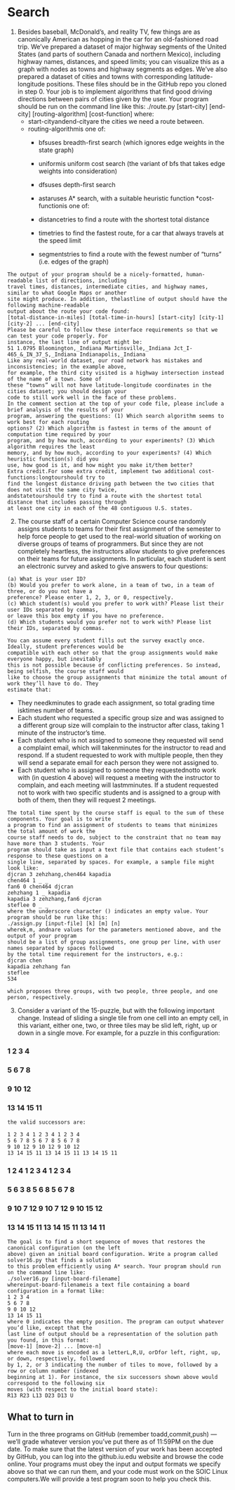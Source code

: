 # Search

1. Besides baseball, McDonald’s, and reality TV, few things are as canonically American as hopping in the
    car for an old-fashioned road trip. We’ve prepared a dataset of major highway segments of the United
    States (and parts of southern Canada and northern Mexico), including highway names, distances, and
    speed limits; you can visualize this as a graph with nodes as towns and highway segments as edges.
    We’ve also prepared a dataset of cities and towns with corresponding latitude-longitude positions.
    These files should be in the GitHub repo you cloned in step 0. Your job is to implement algorithms
    that find good driving directions between pairs of cities given by the user. Your program should be
    run on the command line like this:
    ./route.py [start-city] [end-city] [routing-algorithm] [cost-function]
    where:
    * start-cityandend-cityare the cities we need a route between.
    * routing-algorithmis one of:
        - bfsuses breadth-first search (which ignores edge weights in the state graph)  
        - uniformis uniform cost search (the variant of bfs that takes edge weights into consideration)
        - dfsuses depth-first search
        - astaruses A* search, with a suitable heuristic function
        *cost-functionis one of:
    
        - distancetries to find a route with the shortest total distance
        - timetries to find the fastest route, for a car that always travels at the speed limit
        - segmentstries to find a route with the fewest number of “turns” (i.e. edges of the graph)

```
The output of your program should be a nicely-formatted, human-readable list of directions, including
travel times, distances, intermediate cities, and highway names, similar to what Google Maps or another
site might produce. In addition, thelastline of output should have the following machine-readable
output about the route your code found:
[total-distance-in-miles] [total-time-in-hours] [start-city] [city-1] [city-2] ... [end-city]
Please be careful to follow these interface requirements so that we can test your code properly. For
instance, the last line of output might be:
51 1.0795 Bloomington,_Indiana Martinsville,_Indiana Jct_I-465_&_IN_37_S,_Indiana Indianapolis,_Indiana
Like any real-world dataset, our road network has mistakes and inconsistencies; in the example above,
for example, the third city visited is a highway intersection instead of the name of a town. Some of
these “towns” will not have latitude-longitude coordinates in the cities dataset; you should design your
code to still work well in the face of these problems.
In the comment section at the top of your code file, please include a brief analysis of the results of your
program, answering the questions: (1) Which search algorithm seems to work best for each routing
options? (2) Which algorithm is fastest in terms of the amount of computation time required by your
program, and by how much, according to your experiments? (3) Which algorithm requires the least
memory, and by how much, according to your experiments? (4) Which heuristic function(s) did you
use, how good is it, and how might you make it/them better?
Extra credit.For some extra credit, implement two additional cost-functions:longtourshould try to
find the longest distance driving path between the two cities that does not visit the same city twice,
andstatetourshould try to find a route with the shortest total distance that includes passing through
at least one city in each of the 48 contiguous U.S. states.
```

2. The course staff of a certain Computer Science course randomly assigns students to teams for their first
    assignment of the semester to help force people to get used to the real-world situation of working on
    diverse groups of teams of programmers. But since they are not completely heartless, the instructors
    allow students to give preferences on their teams for future assignments. In particular, each student is
    sent an electronic survey and asked to give answers to four questions:

```
(a) What is your user ID?
(b) Would you prefer to work alone, in a team of two, in a team of three, or do you not have a
preference? Please enter 1, 2, 3, or 0, respectively.
(c) Which student(s) would you prefer to work with? Please list their user IDs separated by commas,
or leave this box empty if you have no preference.
(d) Which students would you prefer not to work with? Please list their IDs, separated by commas.
```
```
You can assume every student fills out the survey exactly once. Ideally, student preferences would be
compatible with each other so that the group assignments would make everyone happy, but inevitably
this is not possible because of conflicting preferences. So instead, being selfish, the course staff would
like to choose the group assignments that minimize the total amount of work they’ll have to do. They
estimate that:
```
- They needkminutes to grade each assignment, so total grading time isktimes number of teams.
- Each student who requested a specific group size and was assigned to a different group size will
    complain to the instructor after class, taking 1 minute of the instructor’s time.
- Each student who is not assigned to someone they requested will send a complaint email, which
    will takenminutes for the instructor to read and respond. If a student requested to work with
    multiple people, then they will send a separate email for each person they were not assigned to.
- Each student who is assigned to someone they requestednotto work with (in question 4 above)
    will request a meeting with the instructor to complain, and each meeting will lastmminutes. If
    a student requested not to work with two specific students and is assigned to a group with both
    of them, then they will request 2 meetings.

```
The total time spent by the course staff is equal to the sum of these components. Your goal is to write
a program to find an assignment of students to teams that minimizes the total amount of work the
course staff needs to do, subject to the constraint that no team may have more than 3 students. Your
program should take as input a text file that contains each student’s response to these questions on a
single line, separated by spaces. For example, a sample file might look like:
djcran 3 zehzhang,chen464 kapadia
chen464 1 _ _
fan6 0 chen464 djcran
zehzhang 1 _ kapadia
kapadia 3 zehzhang,fan6 djcran
steflee 0 _ _
where the underscore character () indicates an empty value. Your program should be run like this:
./assign.py [input-file] [k] [m] [n]
wherek,m, andnare values for the parameters mentioned above, and the output of your program
should be a list of group assignments, one group per line, with user names separated by spaces followed
by the total time requirement for the instructors, e.g.:
djcran chen
kapadia zehzhang fan
steflee
534
```

```
which proposes three groups, with two people, three people, and one person, respectively.
```
3. Consider a variant of the 15-puzzle, but with the following important change. Instead of sliding a
    single tile from one cell into an empty cell, in this variant, either one, two, or three tiles may be slid
    left, right, up or down in a single move. For example, for a puzzle in this configuration:

### 1 2 3 4

### 5 6 7 8

### 9 10 12

### 13 14 15 11

```
the valid successors are:
```
```
1 2 3 4 1 2 3 4 1 2 3 4
5 6 7 8 5 6 7 8 5 6 7 8
9 10 12 9 10 12 9 10 12
13 14 15 11 13 14 15 11 13 14 15 11
```
### 1 2 4 1 2 3 4 1 2 3 4

### 5 6 3 8 5 6 8 5 6 7 8

### 9 10 7 12 9 10 7 12 9 10 15 12

### 13 14 15 11 13 14 15 11 13 14 11

```
The goal is to find a short sequence of moves that restores the canonical configuration (on the left
above) given an initial board configuration. Write a program called solver16.py that finds a solution
to this problem efficiently using A* search. Your program should run on the command line like:
./solver16.py [input-board-filename]
whereinput-board-filenameis a text file containing a board configuration in a format like:
1 2 3 4
5 6 7 8
9 0 10 12
13 14 15 11
where 0 indicates the empty position. The program can output whatever you’d like, except that the
last line of output should be a representation of the solution path you found, in this format:
[move-1] [move-2] ... [move-n]
where each move is encoded as a letterL,R,U, orDfor left, right, up, or down, respectively, followed
by 1, 2, or 3 indicating the number of tiles to move, followed by a row or column number (indexed
beginning at 1). For instance, the six successors shown above would correspond to the following six
moves (with respect to the initial board state):
R13 R23 L13 D23 D13 U
```
## What to turn in

Turn in the three programs on GitHub (remember toadd,commit,push) — we’ll grade whatever version
you’ve put there as of 11:59PM on the due date. To make sure that the latest version of your work has
been accepted by GitHub, you can log into the github.iu.edu website and browse the code online. Your
programs must obey the input and output formats we specify above so that we can run them,
and your code must work on the SOIC Linux computers.We will provide a test program soon to
help you check this.


